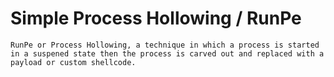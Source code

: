 # Simple Process Hollowing / RunPe

`RunPe or Process Hollowing, a technique in which a process is started in a suspened state then the process is carved out and replaced with a payload or custom shellcode. `
